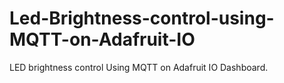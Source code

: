 # Led-Brightness-control-using-MQTT-on-Adafruit-IO
LED brightness control Using MQTT on Adafruit IO Dashboard.
